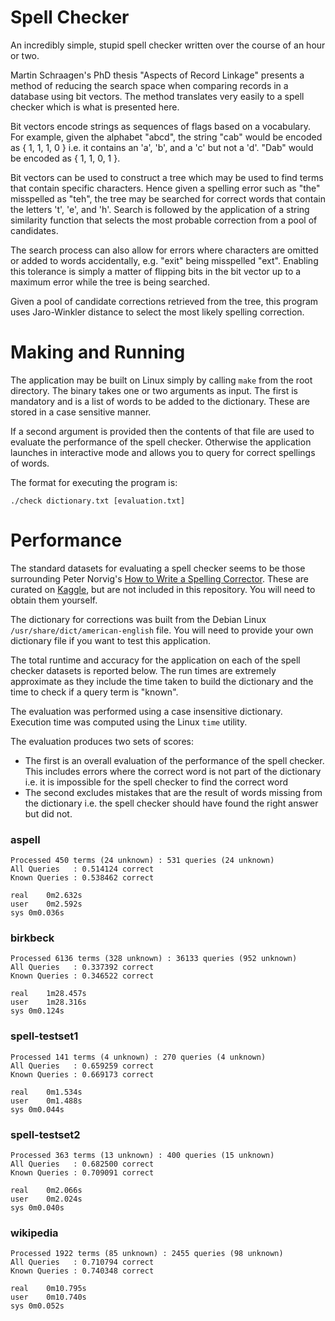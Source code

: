 # Spell Checker

An incredibly simple, stupid spell checker written over the course of an hour or two.

Martin Schraagen's PhD thesis "Aspects of Record Linkage" presents a method of reducing the search space when comparing records in a database using bit vectors. The method translates very easily to a spell checker which is what is presented here.

Bit vectors encode strings as sequences of flags based on a vocabulary. For example, given the alphabet "abcd", the string "cab" would be encoded as { 1, 1, 1, 0 } i.e. it contains an 'a', 'b', and a 'c' but not a 'd'. "Dab" would be encoded as { 1, 1, 0, 1 }.

Bit vectors can be used to construct a tree which may be used to find terms that contain specific characters. Hence given a spelling error such as "the" misspelled as "teh", the tree may be searched for correct words that contain the letters 't', 'e', and 'h'. Search is followed by the application of a string similarity function that selects the most probable correction from a pool of candidates.

The search process can also allow for errors where characters are omitted or added to words accidentally, e.g. "exit" being misspelled "ext". Enabling this tolerance is simply a matter of flipping bits in the bit vector up to a maximum error while the tree is being searched.

Given a pool of candidate corrections retrieved from the tree, this program uses Jaro-Winkler distance to select the most likely spelling correction.

# Making and Running

The application may be built on Linux simply by calling `make` from the root directory. The binary takes one or two arguments as input. The first is mandatory and is a list of words to be added to the dictionary. These are stored in a case sensitive manner. 

If a second argument is provided then the contents of that file are used to evaluate the performance of the spell checker. Otherwise the application launches in interactive mode and allows you to query for correct spellings of words.

The format for executing the program is:

`./check dictionary.txt [evaluation.txt]`

# Performance

The standard datasets for evaluating a spell checker seems to be those surrounding Peter Norvig's [How to Write a Spelling Corrector](https://norvig.com/spell-correct.html). These are curated on [Kaggle](https://www.kaggle.com/bittlingmayer/spelling), but are not included in this repository. You will need to obtain them yourself.

The dictionary for corrections was built from the Debian Linux `/usr/share/dict/american-english` file. You will need to provide your own dictionary file if you want to test this application.

The total runtime and accuracy for the application on each of the spell checker datasets is reported below. The run times are extremely approximate as they include the time taken to build the dictionary and the time to check if a query term is "known".

The evaluation was performed using a case insensitive dictionary. Execution time was computed using the Linux `time` utility.

The evaluation produces two sets of scores:
+ The first is an overall evaluation of the performance of the spell checker. This includes errors where the correct word is not part of the dictionary i.e. it is impossible for the spell checker to find the correct word
+ The second excludes mistakes that are the result of words missing from the dictionary i.e. the spell checker should have found the right answer but did not.

### aspell
```
Processed 450 terms (24 unknown) : 531 queries (24 unknown)
All Queries   : 0.514124 correct
Known Queries : 0.538462 correct

real	0m2.632s
user	0m2.592s
sys	0m0.036s
```

### birkbeck
```
Processed 6136 terms (328 unknown) : 36133 queries (952 unknown)
All Queries   : 0.337392 correct
Known Queries : 0.346522 correct

real	1m28.457s
user	1m28.316s
sys	0m0.124s
```

### spell-testset1
```
Processed 141 terms (4 unknown) : 270 queries (4 unknown)
All Queries   : 0.659259 correct
Known Queries : 0.669173 correct

real	0m1.534s
user	0m1.488s
sys	0m0.044s
```

### spell-testset2
```
Processed 363 terms (13 unknown) : 400 queries (15 unknown)
All Queries   : 0.682500 correct
Known Queries : 0.709091 correct

real	0m2.066s
user	0m2.024s
sys	0m0.040s
```

### wikipedia
```
Processed 1922 terms (85 unknown) : 2455 queries (98 unknown)
All Queries   : 0.710794 correct
Known Queries : 0.740348 correct

real	0m10.795s
user	0m10.740s
sys	0m0.052s
```
